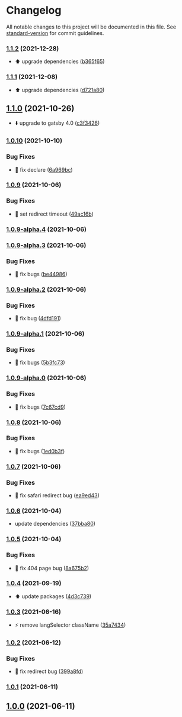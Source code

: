 # Changelog

All notable changes to this project will be documented in this file. See [standard-version](https://github.com/conventional-changelog/standard-version) for commit guidelines.

### [1.1.2](https://github.com/85Ryan/gatsby-plugin-usei18n/compare/v1.1.1...v1.1.2) (2021-12-28)


* :arrow_up: upgrade dependencies ([b365f65](https://github.com/85Ryan/gatsby-plugin-usei18n/commit/b365f65fd83764b8b8f7f360d2cbba90a1e18c25))

### [1.1.1](https://github.com/85Ryan/gatsby-plugin-usei18n/compare/v1.1.0...v1.1.1) (2021-12-08)


* :arrow_up: upgrade dependencies ([d721a80](https://github.com/85Ryan/gatsby-plugin-usei18n/commit/d721a8082dc3b453f536567d3f4a68ea4de93876))

## [1.1.0](https://github.com/85Ryan/gatsby-plugin-usei18n/compare/v1.0.10...v1.1.0) (2021-10-26)


* :arrow_down: upgrade to gatsby 4.0 ([c3f3426](https://github.com/85Ryan/gatsby-plugin-usei18n/commit/c3f342678e3ec9462ed5a00cafe8a1e60015546b))

### [1.0.10](https://github.com/85Ryan/gatsby-plugin-usei18n/compare/v1.0.9...v1.0.10) (2021-10-10)


### Bug Fixes

* :bug: fix declare ([6a969bc](https://github.com/85Ryan/gatsby-plugin-usei18n/commit/6a969bc5371c39711dc7f01f77f5476044e15cfc))

### [1.0.9](https://github.com/85Ryan/gatsby-plugin-usei18n/compare/v1.0.9-alpha.4...v1.0.9) (2021-10-06)


### Bug Fixes

* :bug: set redirect timeout ([49ac16b](https://github.com/85Ryan/gatsby-plugin-usei18n/commit/49ac16b055fd67731205d98fab7b3122adcbb24f))

### [1.0.9-alpha.4](https://github.com/85Ryan/gatsby-plugin-usei18n/compare/v1.0.9-alpha.3...v1.0.9-alpha.4) (2021-10-06)

### [1.0.9-alpha.3](https://github.com/85Ryan/gatsby-plugin-usei18n/compare/v1.0.9-alpha.2...v1.0.9-alpha.3) (2021-10-06)


### Bug Fixes

* :bug: fix bugs ([be44986](https://github.com/85Ryan/gatsby-plugin-usei18n/commit/be449861b89d28fcdaf851b0813bfdb77fea8086))

### [1.0.9-alpha.2](https://github.com/85Ryan/gatsby-plugin-usei18n/compare/v1.0.9-alpha.1...v1.0.9-alpha.2) (2021-10-06)


### Bug Fixes

* :bug: fix bug ([4dfd191](https://github.com/85Ryan/gatsby-plugin-usei18n/commit/4dfd191293a24b828dee4468b7b1c4d4bec3ff89))

### [1.0.9-alpha.1](https://github.com/85Ryan/gatsby-plugin-usei18n/compare/v1.0.9-alpha.0...v1.0.9-alpha.1) (2021-10-06)


### Bug Fixes

* :bug: fix bugs ([5b3fc73](https://github.com/85Ryan/gatsby-plugin-usei18n/commit/5b3fc732731620e7e3ab19b3efc33bfbaa905185))

### [1.0.9-alpha.0](https://github.com/85Ryan/gatsby-plugin-usei18n/compare/v1.0.8...v1.0.9-alpha.0) (2021-10-06)


### Bug Fixes

* :bug: fix bugs ([7c67cd9](https://github.com/85Ryan/gatsby-plugin-usei18n/commit/7c67cd9574c82abd0a7c425be4aab40db0c4ef05))

### [1.0.8](https://github.com/85Ryan/gatsby-plugin-usei18n/compare/v1.0.7...v1.0.8) (2021-10-06)


### Bug Fixes

* :bug: fix bugs ([1ed0b3f](https://github.com/85Ryan/gatsby-plugin-usei18n/commit/1ed0b3f9f3ea996b321d74403e57976dcdbc3050))

### [1.0.7](https://github.com/85Ryan/gatsby-plugin-usei18n/compare/v1.0.6...v1.0.7) (2021-10-06)


### Bug Fixes

* :bug: fix safari redirect bug ([ea9ed43](https://github.com/85Ryan/gatsby-plugin-usei18n/commit/ea9ed430f77c859e5d39001708f7a26799b209b6))

### [1.0.6](https://github.com/85Ryan/gatsby-plugin-usei18n/compare/v1.0.5...v1.0.6) (2021-10-04)


* update dependencies ([37bba80](https://github.com/85Ryan/gatsby-plugin-usei18n/commit/37bba806d2e03d7b9d39f55c42cc21f3ba7fde00))

### [1.0.5](https://github.com/85Ryan/gatsby-plugin-usei18n/compare/v1.0.4...v1.0.5) (2021-10-04)


### Bug Fixes

* :bug: fix 404 page bug ([8a675b2](https://github.com/85Ryan/gatsby-plugin-usei18n/commit/8a675b21caf34830fc03b4889a64485490bb61c4))

### [1.0.4](https://github.com/85Ryan/gatsby-plugin-usei18n/compare/v1.0.3...v1.0.4) (2021-09-19)


* :arrow_up: update packages ([4d3c739](https://github.com/85Ryan/gatsby-plugin-usei18n/commit/4d3c73975fe7270a5ae3f51c8090ecae6a0d4802))

### [1.0.3](https://github.com/85Ryan/gatsby-plugin-usei18n/compare/v1.0.2...v1.0.3) (2021-06-16)


* :zap: remove langSelector className ([35a7434](https://github.com/85Ryan/gatsby-plugin-usei18n/commit/35a7434bfb7d766b139e9211f59621f734d867af))

### [1.0.2](https://github.com/85Ryan/gatsby-plugin-usei18n/compare/v1.0.1...v1.0.2) (2021-06-12)


### Bug Fixes

* :bug: fix redirect bug ([399a8fd](https://github.com/85Ryan/gatsby-plugin-usei18n/commit/399a8fdb3d69abf7b7abf20db22dd5251fb6b38b))

### [1.0.1](https://github.com/85Ryan/gatsby-plugin-usei18n/compare/v1.0.0...v1.0.1) (2021-06-11)

## [1.0.0](https://github.com/85Ryan/gatsby-plugin-usei18n/compare/v1.0.1...v1.0.0) (2021-06-11)
